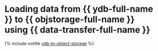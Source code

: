 # Loading data from {{ ydb-full-name }} to {{ objstorage-full-name }} using {{ data-transfer-full-name }}

{% include notitle [ydb-to-object-storage](../../_tutorials/dataplatform/datatransfer/ydb-to-object-storage.md) %}
